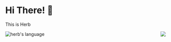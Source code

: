 # Hi There! 👋

This is Herb

<img align="right" src="https://github-readme-stats.vercel.app/api?username=herbhuang&show_icons=true&theme=solarized-light&layout=compact" />
<p align="left"><img src="https://github-readme-stats.vercel.app/api/top-langs/?username=herbhuang&langs_count=10&theme=solarized-light&layout=compact" alt="herb's language" /></p>
